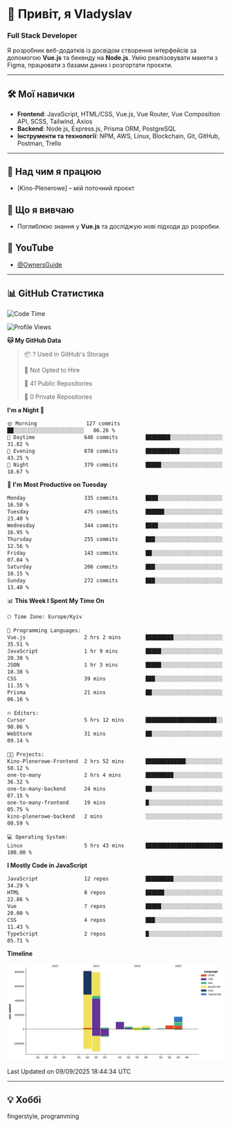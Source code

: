 # 👋 Привіт, я Vladyslav  
### Full Stack Developer  

Я розробник веб-додатків із досвідом створення інтерфейсів за допомогою **Vue.js** та бекенду на **Node.js**. Умію реалізовувати макети з Figma, працювати з базами даних і розгортати проєкти.

---

## 🛠 Мої навички  
- **Frontend**: JavaScript, HTML/CSS, Vue.js, Vue Router, Vue Composition API, SCSS, Tailwind, Axios  
- **Backend**: Node.js, Express.js, Prisma ORM, PostgreSQL  
- **Інструменти та технології**: NPM, AWS, Linux, Blockchain, Git, GitHub, Postman, Trello  

---

## 🔭 Над чим я працюю  
- [Kino-Plenerowe] – мій поточний проєкт

## 🌱 Що я вивчаю  
- Поглиблюю знання у **Vue.js** та досліджую нові підходи до розробки.

## 🎥 YouTube  
- [@OwnersGuide](https://www.youtube.com/@OwnersGuide-)
  
---

## 📊 GitHub Статистика  
<!--START_SECTION:waka-->
![Code Time](http://img.shields.io/badge/Code%20Time-93%20hrs%2053%20mins-blue)

![Profile Views](http://img.shields.io/badge/Profile%20Views-0-blue)

**🐱 My GitHub Data** 

> 📦 ? Used in GitHub's Storage 
 > 
> 🚫 Not Opted to Hire
 > 
> 📜 41 Public Repositories 
 > 
> 🔑 0 Private Repositories 
 > 
**I'm a Night 🦉** 

```text
🌞 Morning                127 commits         ██░░░░░░░░░░░░░░░░░░░░░░░   06.26 % 
🌆 Daytime                646 commits         ████████░░░░░░░░░░░░░░░░░   31.82 % 
🌃 Evening                878 commits         ███████████░░░░░░░░░░░░░░   43.25 % 
🌙 Night                  379 commits         █████░░░░░░░░░░░░░░░░░░░░   18.67 % 
```
📅 **I'm Most Productive on Tuesday** 

```text
Monday                   335 commits         ████░░░░░░░░░░░░░░░░░░░░░   16.50 % 
Tuesday                  475 commits         ██████░░░░░░░░░░░░░░░░░░░   23.40 % 
Wednesday                344 commits         ████░░░░░░░░░░░░░░░░░░░░░   16.95 % 
Thursday                 255 commits         ███░░░░░░░░░░░░░░░░░░░░░░   12.56 % 
Friday                   143 commits         ██░░░░░░░░░░░░░░░░░░░░░░░   07.04 % 
Saturday                 206 commits         ███░░░░░░░░░░░░░░░░░░░░░░   10.15 % 
Sunday                   272 commits         ███░░░░░░░░░░░░░░░░░░░░░░   13.40 % 
```


📊 **This Week I Spent My Time On** 

```text
🕑︎ Time Zone: Europe/Kyiv

💬 Programming Languages: 
Vue.js                   2 hrs 2 mins        █████████░░░░░░░░░░░░░░░░   35.51 % 
JavaScript               1 hr 9 mins         █████░░░░░░░░░░░░░░░░░░░░   20.30 % 
JSON                     1 hr 3 mins         █████░░░░░░░░░░░░░░░░░░░░   18.38 % 
CSS                      39 mins             ███░░░░░░░░░░░░░░░░░░░░░░   11.35 % 
Prisma                   21 mins             ██░░░░░░░░░░░░░░░░░░░░░░░   06.16 % 

🔥 Editors: 
Cursor                   5 hrs 12 mins       ███████████████████████░░   90.86 % 
WebStorm                 31 mins             ██░░░░░░░░░░░░░░░░░░░░░░░   09.14 % 

🐱‍💻 Projects: 
Kino-Plenerowe-Frontend  2 hrs 52 mins       █████████████░░░░░░░░░░░░   50.12 % 
one-to-many              2 hrs 4 mins        █████████░░░░░░░░░░░░░░░░   36.32 % 
one-to-many-backend      24 mins             ██░░░░░░░░░░░░░░░░░░░░░░░   07.15 % 
one-to-many-frontend     19 mins             █░░░░░░░░░░░░░░░░░░░░░░░░   05.75 % 
kino-plenerowe-backend   2 mins              ░░░░░░░░░░░░░░░░░░░░░░░░░   00.59 % 

💻 Operating System: 
Linux                    5 hrs 43 mins       █████████████████████████   100.00 % 
```

**I Mostly Code in JavaScript** 

```text
JavaScript               12 repos            █████████░░░░░░░░░░░░░░░░   34.29 % 
HTML                     8 repos             ██████░░░░░░░░░░░░░░░░░░░   22.86 % 
Vue                      7 repos             █████░░░░░░░░░░░░░░░░░░░░   20.00 % 
CSS                      4 repos             ███░░░░░░░░░░░░░░░░░░░░░░   11.43 % 
TypeScript               2 repos             █░░░░░░░░░░░░░░░░░░░░░░░░   05.71 % 
```



**Timeline**

![Lines of Code chart](https://raw.githubusercontent.com/owner6/owner6/main/assets/bar_graph.png)


 Last Updated on 09/09/2025 18:44:34 UTC
<!--END_SECTION:waka-->




---

## 💡 Хоббі  
fingerstyle, programming  
